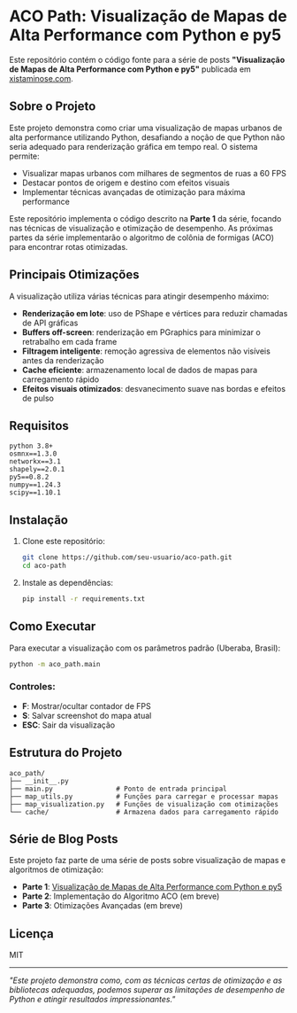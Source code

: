 # ACO Path: Visualização de Mapas de Alta Performance com Python e py5

Este repositório contém o código fonte para a série de posts **"Visualização de Mapas de Alta Performance com Python e py5"** publicada em [xistaminose.com](https://xistaminose.com/posts/aco-blog-post-part1).

## Sobre o Projeto

Este projeto demonstra como criar uma visualização de mapas urbanos de alta performance utilizando Python, desafiando a noção de que Python não seria adequado para renderização gráfica em tempo real. O sistema permite:

- Visualizar mapas urbanos com milhares de segmentos de ruas a 60 FPS
- Destacar pontos de origem e destino com efeitos visuais
- Implementar técnicas avançadas de otimização para máxima performance

Este repositório implementa o código descrito na **Parte 1** da série, focando nas técnicas de visualização e otimização de desempenho. As próximas partes da série implementarão o algoritmo de colônia de formigas (ACO) para encontrar rotas otimizadas.

## Principais Otimizações

A visualização utiliza várias técnicas para atingir desempenho máximo:

- **Renderização em lote**: uso de PShape e vértices para reduzir chamadas de API gráficas
- **Buffers off-screen**: renderização em PGraphics para minimizar o retrabalho em cada frame
- **Filtragem inteligente**: remoção agressiva de elementos não visíveis antes da renderização
- **Cache eficiente**: armazenamento local de dados de mapas para carregamento rápido
- **Efeitos visuais otimizados**: desvanecimento suave nas bordas e efeitos de pulso

## Requisitos

```
python 3.8+
osmnx==1.3.0
networkx==3.1
shapely==2.0.1
py5==0.8.2
numpy==1.24.3
scipy==1.10.1
```

## Instalação

1. Clone este repositório:
   ```bash
   git clone https://github.com/seu-usuario/aco-path.git
   cd aco-path
   ```

2. Instale as dependências:
   ```bash
   pip install -r requirements.txt
   ```

## Como Executar

Para executar a visualização com os parâmetros padrão (Uberaba, Brasil):

```bash
python -m aco_path.main
```

### Controles:

- **F**: Mostrar/ocultar contador de FPS
- **S**: Salvar screenshot do mapa atual
- **ESC**: Sair da visualização

## Estrutura do Projeto

```
aco_path/
├── __init__.py
├── main.py                # Ponto de entrada principal
├── map_utils.py           # Funções para carregar e processar mapas
├── map_visualization.py   # Funções de visualização com otimizações
└── cache/                 # Armazena dados para carregamento rápido
```

## Série de Blog Posts

Este projeto faz parte de uma série de posts sobre visualização de mapas e algoritmos de otimização:

- **Parte 1**: [Visualização de Mapas de Alta Performance com Python e py5](https://xistaminose.com/posts/aco-blog-post-part1)
- **Parte 2**: Implementação do Algoritmo ACO (em breve)
- **Parte 3**: Otimizações Avançadas (em breve)

## Licença

MIT

---

*"Este projeto demonstra como, com as técnicas certas de otimização e as bibliotecas adequadas, podemos superar as limitações de desempenho de Python e atingir resultados impressionantes."* 